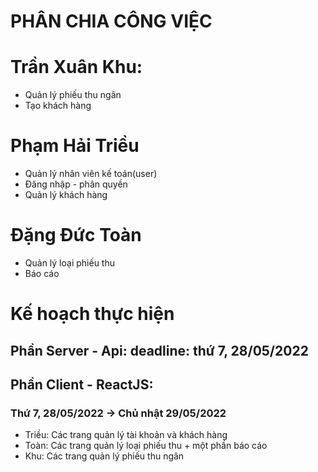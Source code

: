 # PHÂN CHIA CÔNG VIỆC

# Trần Xuân Khu:
+ Quản lý phiếu thu ngân
+ Tạo khách hàng

# Phạm Hải Triều
+ Quản lý nhân viên kế toán(user)
+ Đăng nhập - phân quyền
+ Quản lý khách hàng

# Đặng Đức Toàn
+ Quản lý loại phiếu thu
+ Báo cáo



# Kế hoạch thực hiện

## Phần Server - Api: deadline: thứ 7, 28/05/2022

## Phần Client - ReactJS:
### Thứ 7, 28/05/2022 -> Chủ nhật 29/05/2022
+ Triều: Các trang quản lý tài khoản và khách hàng 
+ Toàn: Các trang quản lý loại phiếu thu + một phần báo cáo
+ Khu: Các trang quản lý phiếu thu ngân